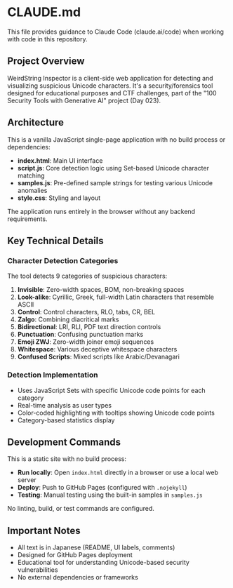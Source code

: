 # CLAUDE.md

This file provides guidance to Claude Code (claude.ai/code) when working with code in this repository.

## Project Overview

WeirdString Inspector is a client-side web application for detecting and visualizing suspicious Unicode characters. It's a security/forensics tool designed for educational purposes and CTF challenges, part of the "100 Security Tools with Generative AI" project (Day 023).

## Architecture

This is a vanilla JavaScript single-page application with no build process or dependencies:
- **index.html**: Main UI interface
- **script.js**: Core detection logic using Set-based Unicode character matching
- **samples.js**: Pre-defined sample strings for testing various Unicode anomalies
- **style.css**: Styling and layout

The application runs entirely in the browser without any backend requirements.

## Key Technical Details

### Character Detection Categories
The tool detects 9 categories of suspicious characters:
1. **Invisible**: Zero-width spaces, BOM, non-breaking spaces
2. **Look-alike**: Cyrillic, Greek, full-width Latin characters that resemble ASCII
3. **Control**: Control characters, RLO, tabs, CR, BEL
4. **Zalgo**: Combining diacritical marks
5. **Bidirectional**: LRI, RLI, PDF text direction controls
6. **Punctuation**: Confusing punctuation marks
7. **Emoji ZWJ**: Zero-width joiner emoji sequences
8. **Whitespace**: Various deceptive whitespace characters
9. **Confused Scripts**: Mixed scripts like Arabic/Devanagari

### Detection Implementation
- Uses JavaScript Sets with specific Unicode code points for each category
- Real-time analysis as user types
- Color-coded highlighting with tooltips showing Unicode code points
- Category-based statistics display

## Development Commands

This is a static site with no build process:
- **Run locally**: Open `index.html` directly in a browser or use a local web server
- **Deploy**: Push to GitHub Pages (configured with `.nojekyll`)
- **Testing**: Manual testing using the built-in samples in `samples.js`

No linting, build, or test commands are configured.

## Important Notes

- All text is in Japanese (README, UI labels, comments)
- Designed for GitHub Pages deployment
- Educational tool for understanding Unicode-based security vulnerabilities
- No external dependencies or frameworks